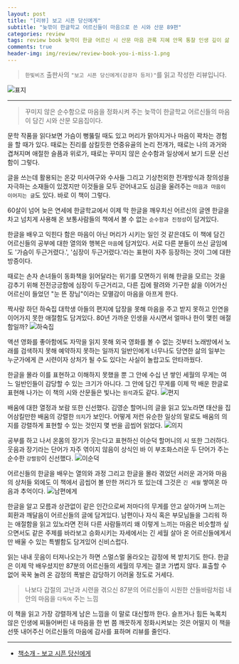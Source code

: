 ```yaml
---  
layout: post  
title: "[리뷰] 보고 시픈 당신에게"  
subtitle: "늦깎이 한글학교 어르신들이 마음으로 쓴 시와 산문 89편"  
categories: review  
tags: review book 늦깍이 한글 어르신 시 산문 마음 관록 지혜 안목 통찰 인생 깊이 삶 의미 사람 추억 행복 기록   
comments: true  
header-img: img/review/review-book-you-i-miss-1.png
---  
```

  
> `한빛비즈` 출판사의 `"보고 시픈 당신에게(강광자 등저)"`를 읽고 작성한 리뷰입니다.  

![표지](https://telegeam.github.io/assets/img/review/review-book-you-i-miss-1.png)  

---

> 꾸미지 않은 순수함으로 마음을 정화시켜 주는 늦깍이 한글학교 어르신들의 마음이 담긴 시와 산문 모음집이다.

문학 작품을 읽다보면 가슴이 뻥뚫릴 때도 있고 머리가 맑아지거나 마음이 꽉차는 경험을 할 때가 있다. 때로는 진리를 삼킬듯한 언중유골의 논리 전개가, 때로는 나의 과거와 겹쳐지며 애절한 슬픔과 위로가, 때로는 꾸미지 않은 순수함과 일상에서 보기 드문 신선함이 그렇다.

글을 쓰는데 활용되는 온갖 미사여구와 수사들 그리고 기상천외한 전개방식과 창의성을 자극하는 소재들이 있겠지만 이것들을 모두 걷어내고도 심금을 울려주는 `마음과 마음이 이어지는 글`도 있다. 바로 이 책이 그렇다.

60살이 넘어 늦은 연세에 한글학교에서 이제 막 한글을 깨우치신 어르신의 글엔 한글을 차고 넘치게 사용해 온 보통사람들의 책에서 볼 수 없는 `순수함과 진정성`이 담겨있다. 

한글을 배우고 익힌다 함은 마음이 아닌 머리가 시키는 일인 것 같은데도 이 책에 담긴 어르신들의 공부에 대한 열의와 행복은 `마음`에 담겨있다. 서로 다른 분들이 쓰신 글임에도 '가슴이 두근거렸다.', '심장이 두근거렸다.'라는 표현이 자주 등장하는 것이 그에 대한 방증이다.

때로는 손자 손녀들이 동화책을 읽어달라는 위기를 모면하기 위해 한글을 모르는 것을 감추기 위해 전전긍긍함에 심장이 두근거리고, 다른 집에 팔려와 기구한 삶을 이어가신 어르신이 들었던 "눈 뜬 장님"이라는 모멸감이 마음을 아프게 한다. 

짝사랑 하던 하숙집 대학생 아들의 편지에 답장을 못해 마음을 주고 받지 못하고 인연을 이어가지 못한 애절함도 담겨있다. 80년 가까운 인생을 사시면서 얼마나 한이 맺힌 애절함일까?
![하숙집](https://telegeam.github.io/assets/img/review/review-book-you-i-miss-4.png)  

액션 영화를 좋아함에도 자막을 읽지 못해 외국 영화를 볼 수 없는 것부터 노래방에서 노래를 검색하지 못해 예약하지 못하는 일까지 일반인에게 너무나도 당연한 삶의 일부는 누군가에게 큰 시련이자 상처가 될 수도 있다는 사실이 놀랍고도 안타까웠다.

한글을 몰라 이를 표현하고 이해하지 못했을 뿐 그 안에 수십 년 쌓인 세월의 무게는 여느 일반인들이 감당할 수 있는 크기가 아니다. 그 안에 담긴 무게를 이제 막 배운 한글로 표현해 나가는 이 책의 시와 산문들은 빛나는 `원석`과도 같다.
![편지](https://telegeam.github.io/assets/img/review/review-book-you-i-miss-6.png)  

배움에 대한 열정과 보람 또한 신선했다. 김영순 할머니의 글을 읽고 있노라면 태산을 집어삼킬만한 배움의 강렬한 `의지`가 보인다. 어떻게 저런 유순한 일상의 말로도 배움의 의지를 강렬하게 표현할 수 있는 것인지 몇 번을 곱씹어 읽었다.
![의지](https://telegeam.github.io/assets/img/review/review-book-you-i-miss-3.png)  

공부를 하고 나서 온몸의 장기가 웃는다고 표현하신 이순덕 할머니의 시 또한 그러하다. 웃음과 장기라는 단어가 자주 엮이지 않음이 상식인 바 이 부조화스러운 두 단어가 주는 순수한 `강렬함`이 신선했다. 
![이순덕](https://telegeam.github.io/assets/img/review/review-book-you-i-miss-2.png)  

어르신들의 한글을 배우는 열의와 과정 그리고 한글을 몰라 겪었던 서러운 과거와 마음의 상처들 외에도 이 책에서 곱씹어 볼 만한 꺼리가 또 있는데 그것은 `긴 세월` 쌓여온 마음과 추억이다. 
![남편에게](https://telegeam.github.io/assets/img/review/review-book-you-i-miss-5.png)  

한글을 알고 모름과 상관없이 같은 인간으로써 저마다의 무게를 안고 살아가며 느끼는 회환과 깨달음이 어르신들의 글에 담겨있다. 남편이나 자식 혹은 부모님들을 그리워 하는 애절함을 읽고 있노라면 전혀 다른 사람들끼리 왜 이렇게 느끼는 마음은 비슷할까 싶으면서도 같은 주제를 바라보고 승화시키는 자세에서는 긴 세월 살아 온 어르신들에게서만 배울 수 있는 특별함도 담겨있어 신비스럽다.

읽는 내내 웃음이 터져나오는가 하면 스멀스멀 올라오는 감정에 복 받치기도 한다. 한글은 이제 막 배우셨지만 87분의 어르신들의 세월의 무게는 결코 가볍지 않다. 표출할 수 없어 꾹꾹 눌려 온 감정의 폭발은 감당하기 어려울 정도로 거세다.

> 나보다 갑절의 고난과 시련을 겪으신 87분의 어르신들이 시원한 산들바람처럼 내 안의 마음을 `다독여` 주는 느낌 

이 책을 읽고 가장 강렬하게 남은 느낌을 이 말로 대신할까 한다. 슬프거나 힘든 녹록치 않은 인생에 찌들어버린 내 마음을 한 번 쯤 깨끗하게 정화시켜보는 것은 어떨지 이 책을 선뜻 내어주신 어르신들의 마음에 감사를 표하며 리뷰를 줄인다.

---

* [책소개 - 보고 시픈 당신에게](http://www.yes24.com/Product/Goods/32526990)
